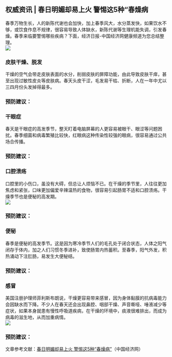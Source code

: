 ## 权威资讯 | 春日明媚却易上火 警惕这5种“春燥病  
春季万物生长，人的新陈代谢也会加快，加上春季风大，水分蒸发快，如果饮水不够，或饮食作息不规律，很容易导致人体缺水，新陈代谢等生理机能失调，引发春燥。春季来临要警惕哪些疾病？下面，经济日报-中国经济网健康频道为您总结整理。  
![](http://cdncms.v-keep.cn/wp-content/uploads/2020/05/u1616135014180349954fm26gp0.gif)  
### 皮肤干燥、脱发  
干燥的空气会带走皮肤表面的水分，削弱皮肤的屏障功能，由此导致皮肤干痒，甚至出现过敏性皮炎等皮肤病。春天头皮干涩，毛发易干枯、折断，人在一年中尤以三四月份头发掉得最多。  
### 预防建议：  
### 干眼症  
春天是干眼症的高发季节，整天盯着电脑屏幕的人更容易被眼干、眼涩等问题困扰。春季细菌和病毒繁殖比较快，红眼病这种传染性较强的眼病，很容易通过公共场合传播。  
### 预防建议：  
### 口腔溃疡  
口腔里的小伤口，虽没有大碍，但总让人烦恼不已。在干燥的季节里，人往往更加焦虑和紧张，口味更加偏爱辛辣温热的食物，很容易引起肠胃不适和口腔溃疡。干燥季节也是便秘的高发期。  
![](http://cdncms.v-keep.cn/wp-content/uploads/2020/05/timg-4.jpg)  
### 预防建议：  
### 便秘  
春季是便秘的高发季节。这是因为寒冷季节人们的毛孔处于闭合状态，人体之阳气闭存于体内，加之人们习惯冬季进补，致使肠胃内热蓄积。至春季，阳气外发，积热涌动下注肛肠，易发生大便秘结。  
### 预防建议：  
### 感冒  
美国注册护理师菲利斯布朗说，干燥更容易带来感冒，因为身体黏膜的抗病毒能力会因缺水而下降。不少人在春天还会出现鼻腔、咽部干燥、声音嘶哑、唾液减少等症状，如果本身就患有慢性呼吸道疾病，在干燥的环境中，痰液很难排出，而成为病毒的滋生地，从而加重病情。  
![](http://cdncms.v-keep.cn/wp-content/uploads/2020/05/timg-5.jpg)  
### 预防建议：  
文章参考文献：<a href="https://www.toutiao.com/a6803214931807175181/">春日明媚却易上火 警惕这5种“春燥病”</a>（中国经济网）  
